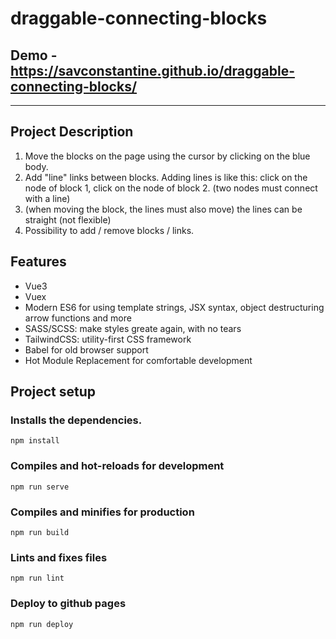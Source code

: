 # draggable-connecting-blocks

## Demo - https://savconstantine.github.io/draggable-connecting-blocks/

-------

## Project Description

1. Move the blocks on the page using the cursor by clicking on the blue body.
2. Add "line" links between blocks. Adding lines is like this: click on the node of block 1, click on the node of block 2. (two nodes must connect with a line)
3. (when moving the block, the lines must also move) the lines can be straight (not flexible)
4. Possibility to add / remove blocks / links.

## Features

* Vue3
* Vuex
* Modern ES6 for using template strings, JSX syntax, object destructuring arrow functions and more
* SASS/SCSS: make styles greate again, with no tears
* TailwindCSS: utility-first CSS framework
* Babel for old browser support
* Hot Module Replacement for comfortable development

## Project setup
### Installs the dependencies.
```
npm install
```

### Compiles and hot-reloads for development
```
npm run serve
```

### Compiles and minifies for production
```
npm run build
```

### Lints and fixes files
```
npm run lint
```

### Deploy to github pages
```
npm run deploy
```
